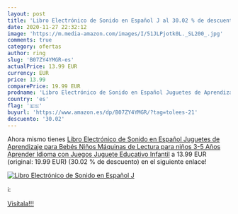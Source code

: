 ```yaml
---
layout: post
title: 'Libro Electrónico de Sonido en Español J al 30.02 % de descuento'
date: 2020-11-27 22:32:12
image: 'https://m.media-amazon.com/images/I/51JLPjotk0L._SL200_.jpg'
comments: true
category: ofertas
author: ring
slug: 'B07ZY4YMGR-es'
actualPrice: 13.99 EUR
currency: EUR
price: 13.99
comparePrice: 19.99 EUR
prodname: 'Libro Electrónico de Sonido en Español Juguetes de Aprendizaje para Bebés Niños Máquinas de Lectura para niños 3-5 Años Aprender Idioma con Juegos Juguete Educativo Infantil'
country: 'es'
flag: '🇪🇸'
buyurl: 'https://www.amazon.es/dp/B07ZY4YMGR/?tag=tolees-21'
descuento: '30.02'
---
```


Ahora mismo tienes [Libro Electrónico de Sonido en Español Juguetes de Aprendizaje para Bebés Niños Máquinas de Lectura para niños 3-5 Años Aprender Idioma con Juegos Juguete Educativo Infantil](https://www.amazon.es/dp/B07ZY4YMGR/?tag=tolees-21) a 13.99 EUR (original: 19.99 EUR) (30.02 %  de descuento) en el siguiente enlace!

[![Libro Electrónico de Sonido en Español J](https://m.media-amazon.com/images/I/51JLPjotk0L._SL200_.jpg)](https://www.amazon.es/dp/B07ZY4YMGR/?tag=tolees-21)

ℹ️:


[Visítala!!!](https://www.amazon.es/dp/B07ZY4YMGR/?tag=tolees-21)
